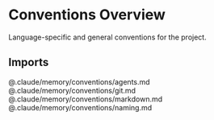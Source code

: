 # Conventions Overview

Language-specific and general conventions for the project.

## Imports
@.claude/memory/conventions/agents.md
@.claude/memory/conventions/git.md
@.claude/memory/conventions/markdown.md
@.claude/memory/conventions/naming.md
